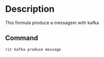 
# Description

This formula produce a messagem with kafka

## Command

```bash
rit kafka produce message
```
